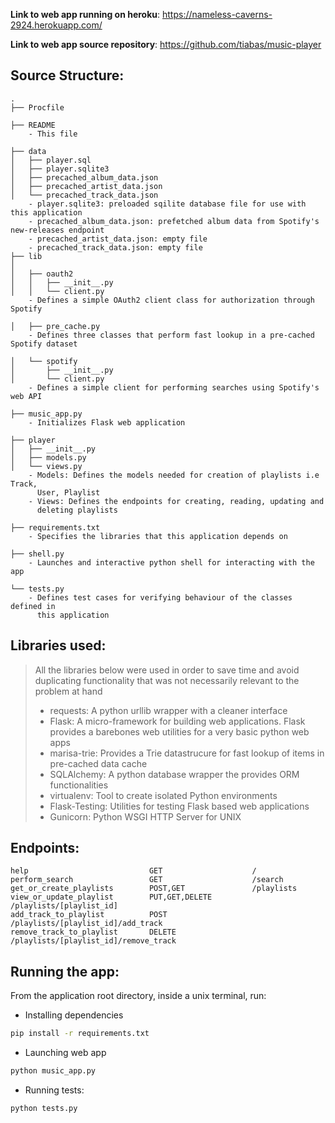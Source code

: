 **Link to web app running on heroku**: https://nameless-caverns-2924.herokuapp.com/

**Link to web app source repository**: https://github.com/tiabas/music-player

Source Structure:
----------------
```
.
├── Procfile

├── README 
	- This file

├── data
│   ├── player.sql
│   ├── player.sqlite3
│   ├── precached_album_data.json
│   ├── precached_artist_data.json
│   └── precached_track_data.json
	- player.sqlite3: preloaded sqilite database file for use with this application
	- precached_album_data.json: prefetched album data from Spotify's new-releases endpoint
	- precached_artist_data.json: empty file
	- precached_track_data.json: empty file
├── lib
│   
│   ├── oauth2
│   │   ├── __init__.py
│   │   └── client.py
	- Defines a simple OAuth2 client class for authorization through Spotify
	
│   ├── pre_cache.py
	- Defines three classes that perform fast lookup in a pre-cached Spotify dataset 

│   └── spotify
│       ├── __init__.py
│       └── client.py
	- Defines a simple client for performing searches using Spotify's web API

├── music_app.py
	- Initializes Flask web application

├── player
│   ├── __init__.py
│   ├── models.py
│   └── views.py
	- Models: Defines the models needed for creation of playlists i.e Track,
	  User, Playlist
	- Views: Defines the endpoints for creating, reading, updating and 
	  deleting playlists

├── requirements.txt
	- Specifies the libraries that this application depends on

├── shell.py
	- Launches and interactive python shell for interacting with the app

└── tests.py
	- Defines test cases for verifying behaviour of the classes defined in 
	  this application
```

Libraries used:
--------------
> All the libraries below were used in order to save time and avoid duplicating 
functionality that was not necessarily relevant to the problem at hand
>
> - requests: A python urllib wrapper with a cleaner interface
> - Flask: A micro-framework for building web applications. Flask provides a barebones
         web utilities for a very basic python web apps
> - marisa-trie: Provides a Trie datastrucure for fast lookup of items in pre-cached data cache
> - SQLAlchemy: A python database wrapper the provides ORM functionalities
> - virtualenv: Tool to create isolated Python environments
> - Flask-Testing: Utilities for testing Flask based web applications
> - Gunicorn: Python WSGI HTTP Server for UNIX

Endpoints:
----------
```
help                           GET                    /
perform_search                 GET                    /search
get_or_create_playlists        POST,GET               /playlists
view_or_update_playlist        PUT,GET,DELETE         /playlists/[playlist_id]
add_track_to_playlist          POST                   /playlists/[playlist_id]/add_track
remove_track_to_playlist       DELETE                 /playlists/[playlist_id]/remove_track
```

Running the app:
------------------
From the application root directory, inside a unix terminal, run:

- Installing dependencies
```bash
pip install -r requirements.txt
```

- Launching web app
```bash
python music_app.py
```

- Running tests:
```bash
python tests.py
```
